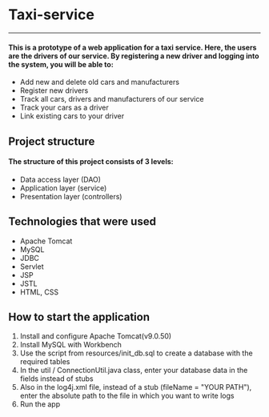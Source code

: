 # Taxi-service
___
#### This is a prototype of a web application for a taxi service. Here, the users are the drivers of our service. By registering a new driver and logging into the system, you will be able to:
* Add new and delete old cars and manufacturers
* Register new drivers
* Track all cars, drivers and manufacturers of our service
* Track your cars as a driver
* Link existing cars to your driver

## Project structure

#### The structure of this project consists of 3 levels:
* Data access layer (DAO)
* Application layer (service)
* Presentation layer (controllers)

## Technologies that were used

* Apache Tomcat
* MySQL
* JDBC
* Servlet
* JSP
* JSTL
* HTML, CSS

## How to start the application

1. Install and configure Apache Tomcat(v9.0.50)
2. Install MySQL with Workbench
3. Use the script from resources/init_db.sql to create a database with the required tables
4. In the util / ConnectionUtil.java class, enter your database data in the fields instead of stubs
5. Also in the log4j.xml file, instead of a stub (fileName = "YOUR PATH"), enter the absolute path to the file in which you want to write logs
6. Run the app
